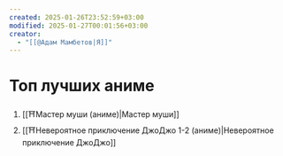 ```yaml
---
created: 2025-01-26T23:52:59+03:00
modified: 2025-01-27T00:01:56+03:00
creator:
  - "[[@Адам Мамбетов|Я]]"
---
```


# Топ лучших аниме

 1. [[⛩️Мастер муши (аниме)|Мастер муши]]
 2. [[⛩️Невероятное приключение ДжоДжо 1-2 (аниме)|Невероятное приключение ДжоДжо]]

